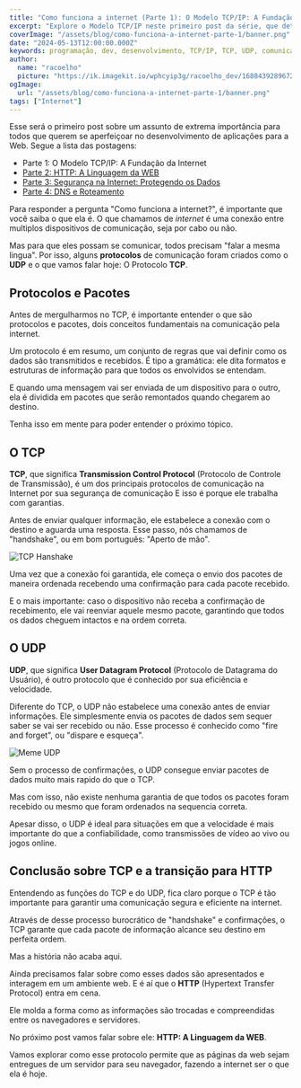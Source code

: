 ```yaml
---
title: "Como funciona a internet (Parte 1): O Modelo TCP/IP: A Fundação da Internet"
excerpt: "Explore o Modelo TCP/IP neste primeiro post da série, que detalha os protocolos essenciais TCP e UDP e como eles fundamentam a comunicação segura na internet."
coverImage: "/assets/blog/como-funciona-a-internet-parte-1/banner.png"
date: "2024-05-13T12:00:00.000Z"
keywords: programação, dev, desenvolvimento, TCP/IP, TCP, UDP, comunicação na internet, protocolos de rede, segurança online
author:
  name: "racoelho"
  picture: "https://ik.imagekit.io/wphcyip3g/racoelho_dev/1688439289672.jpeg?updatedAt=1701730648991"
ogImage:
  url: "/assets/blog/como-funciona-a-internet-parte-1/banner.png"
tags: ["Internet"]
---
```


Esse será o primeiro post sobre um assunto de extrema importância para todos que querem se aperfeiçoar no desenvolvimento de aplicações para a Web.
Segue a lista das postagens:

- Parte 1: O Modelo TCP/IP: A Fundação da Internet
- [Parte 2: HTTP: A Linguagem da WEB](https://racoelho.com.br/posts/como-funciona-a-internet-parte-2)
- [Parte 3: Segurança na Internet: Protegendo os Dados](https://racoelho.com.br/posts/como-funciona-a-internet-parte-3)
- [Parte 4: DNS e Roteamento](https://racoelho.com.br/posts/como-funciona-a-internet-parte-4)

Para responder a pergunta "Como funciona a internet?", é importante que você saiba o que ela é.
O que chamamos de _internet_ é uma conexão entre multiplos dispositivos de comunicação, seja por cabo ou não.


Mas para que eles possam se comunicar, todos precisam "falar a mesma lingua".
Por isso, alguns **protocolos** de comunicação foram criados como o **UDP** e o que vamos falar hoje: O Protocolo **TCP**.


## Protocolos e Pacotes

Antes de mergulharmos no TCP, é importante entender o que são protocolos e pacotes, dois conceitos fundamentais na comunicação pela internet.

Um protocolo é em resumo, um conjunto de regras que vai definir como os dados são transmitidos e recebidos. 
É tipo a gramática: ele dita formatos e estruturas de informação para que todos os envolvidos se entendam.

E quando uma mensagem vai ser enviada de um dispositivo para o outro, ela é dividida em pacotes que serão remontados quando chegarem ao destino.

Tenha isso em mente para poder entender o próximo tópico.


## O TCP

**TCP**, que significa **Transmission Control Protocol** (Protocolo de Controle de Transmissão), é um dos principais protocolos de comunicação na Internet por sua segurança de comunicação
E isso é porque ele trabalha com garantias.

Antes de enviar qualquer informação, ele estabelece a conexão com o destino e aguarda uma resposta.
Esse passo, nós chamamos de "handshake", ou em bom português: "Aperto de mão".

![TCP Hanshake](/assets/blog/como-funciona-a-internet-parte-1/tcp-hanshake.png)

Uma vez que a conexão foi garantida, ele começa o envio dos pacotes de maneira ordenada recebendo uma confirmação para cada pacote recebido.

E o mais importante: caso o dispositivo não receba a confirmação de recebimento, ele vai reenviar aquele mesmo pacote, garantindo que todos os dados cheguem intactos e na ordem correta.


## O UDP

**UDP**, que significa **User Datagram Protocol** (Protocolo de Datagrama do Usuário), é outro protocolo que é conhecido por sua eficiência e velocidade.

Diferente do TCP, o UDP não estabelece uma conexão antes de enviar informações. 
Ele simplesmente envia os pacotes de dados sem sequer saber se vai ser recebido ou não.
Esse processo é conhecido como "fire and forget", ou "dispare e esqueça".

![Meme UDP](/assets/blog/como-funciona-a-internet-parte-1/udp-meme.png)

Sem o processo de confirmações, o UDP consegue enviar pacotes de dados muito mais rapido do que o TCP.

Mas com isso, não existe nenhuma garantia de que todos os pacotes foram recebido ou mesmo que foram ordenados na sequencia correta.

Apesar disso, o UDP é ideal para situações em que a velocidade é mais importante do que a confiabilidade, como transmissões de vídeo ao vivo ou jogos online.


## Conclusão sobre TCP e a transição para HTTP
Entendendo as funções do TCP e do UDP, fica claro porque o TCP é tão importante para garantir uma comunicação segura e eficiente na internet.

Através de desse processo burocrático de "handshake" e confirmações, o TCP garante que cada pacote de informação alcance seu destino em perfeita ordem.

Mas a história não acaba aqui. 

Ainda precisamos falar sobre como esses dados são apresentados e interagem em um ambiente web. 
E é aí que o **HTTP** (Hypertext Transfer Protocol) entra em cena. 

Ele molda a forma como as informações são trocadas e compreendidas entre os navegadores e servidores.

No próximo post vamos falar sobre ele: **HTTP: A Linguagem da WEB**.

Vamos explorar como esse protocolo permite que as páginas da web sejam entregues de um servidor para seu navegador, fazendo a internet ser o que ela é hoje.

